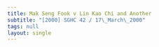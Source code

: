 ```yaml
---
title: Mak Seng Fook v Lin Kao Chi and Another
subtitle: "[2000] SGHC 42 / 17\_March\_2000"
tags: null
layout: single
---
```


